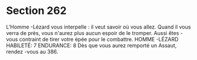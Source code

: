 # Section 262

L'Homme -Lézard vous interpelle : il veut savoir où vous allez.
Quand il vous verra de près, vous n'aurez plus aucun espoir de le
tromper. Aussi êtes -vous contraint de tirer votre épée pour le
combattre.
HOMME -LÉZARD HABILETÉ: 7 ENDURANCE: 8
Dès que vous aurez remporté un Assaut, rendez -vous au  386.